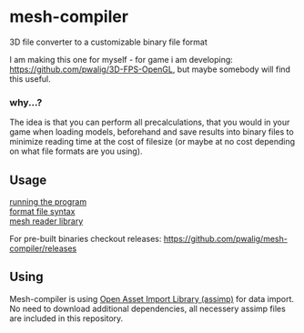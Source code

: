 # mesh-compiler
3D file converter to a customizable binary file format

I am making this one for myself - for game i am developing: https://github.com/pwalig/3D-FPS-OpenGL, but maybe somebody will find this useful.

### why...?

The idea is that you can perform all precalculations, that you would in your game when loading models, beforehand and save results into binary files to minimize reading time at the cost of filesize (or maybe at no cost depending on what file formats are you using).

## Usage
[running the program](https://github.com/pwalig/mesh-compiler/wiki/running-the-program)  
[format file syntax](https://github.com/pwalig/mesh-compiler/wiki/format-file-syntax)  
[mesh reader library](https://github.com/pwalig/mesh-compiler/wiki/mesh-reader-library)

For pre-built binaries checkout releases: https://github.com/pwalig/mesh-compiler/releases

## Using
Mesh-compiler is using [Open Asset Import Library (assimp)](https://github.com/assimp/assimp) for data import. No need to download additional dependencies, all necessery assimp files are included in this repository.
